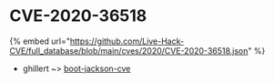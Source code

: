 # CVE-2020-36518
{% embed url="https://github.com/Live-Hack-CVE/full_database/blob/main/cves/2020/CVE-2020-36518.json" %}

* ghillert ~> [boot-jackson-cve](https://www.alice-snow.ru/2020/database/cve-2020-36518/boot-jackson-cve-ghillert)